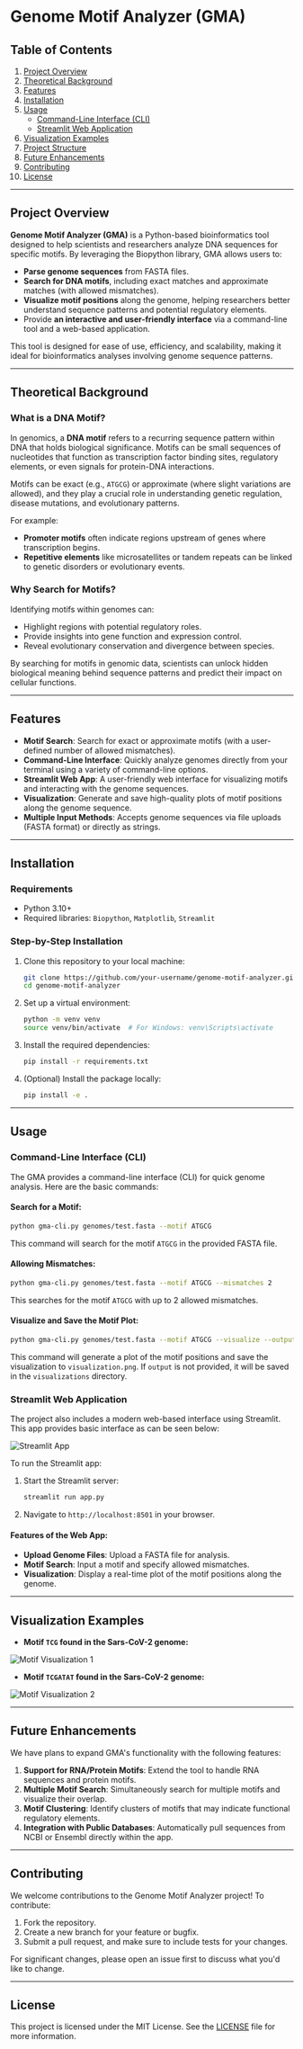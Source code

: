 # **Genome Motif Analyzer (GMA)**

## **Table of Contents**

1. [Project Overview](#project-overview)
2. [Theoretical Background](#theoretical-background)
3. [Features](#features)
4. [Installation](#installation)
5. [Usage](#usage)
   - [Command-Line Interface (CLI)](#command-line-interface-cli)
   - [Streamlit Web Application](#streamlit-web-application)
6. [Visualization Examples](#visualization-examples)
7. [Project Structure](#project-structure)
8. [Future Enhancements](#future-enhancements)
9. [Contributing](#contributing)
10. [License](#license)

---

## **Project Overview**

**Genome Motif Analyzer (GMA)** is a Python-based bioinformatics tool designed to help scientists and researchers analyze DNA sequences for specific motifs. By leveraging the Biopython library, GMA allows users to:
- **Parse genome sequences** from FASTA files.
- **Search for DNA motifs**, including exact matches and approximate matches (with allowed mismatches).
- **Visualize motif positions** along the genome, helping researchers better understand sequence patterns and potential regulatory elements.
- Provide **an interactive and user-friendly interface** via a command-line tool and a web-based application.

This tool is designed for ease of use, efficiency, and scalability, making it ideal for bioinformatics analyses involving genome sequence patterns.

---

## **Theoretical Background**

### **What is a DNA Motif?**
In genomics, a **DNA motif** refers to a recurring sequence pattern within DNA that holds biological significance. Motifs can be small sequences of nucleotides that function as transcription factor binding sites, regulatory elements, or even signals for protein-DNA interactions.

Motifs can be exact (e.g., `ATGCG`) or approximate (where slight variations are allowed), and they play a crucial role in understanding genetic regulation, disease mutations, and evolutionary patterns.

For example:
- **Promoter motifs** often indicate regions upstream of genes where transcription begins.
- **Repetitive elements** like microsatellites or tandem repeats can be linked to genetic disorders or evolutionary events.

### **Why Search for Motifs?**
Identifying motifs within genomes can:
- Highlight regions with potential regulatory roles.
- Provide insights into gene function and expression control.
- Reveal evolutionary conservation and divergence between species.

By searching for motifs in genomic data, scientists can unlock hidden biological meaning behind sequence patterns and predict their impact on cellular functions.

---

## **Features**

- **Motif Search**: Search for exact or approximate motifs (with a user-defined number of allowed mismatches).
- **Command-Line Interface**: Quickly analyze genomes directly from your terminal using a variety of command-line options.
- **Streamlit Web App**: A user-friendly web interface for visualizing motifs and interacting with the genome sequences.
- **Visualization**: Generate and save high-quality plots of motif positions along the genome sequence.
- **Multiple Input Methods**: Accepts genome sequences via file uploads (FASTA format) or directly as strings.

---

## **Installation**

### **Requirements**
- Python 3.10+
- Required libraries: `Biopython`, `Matplotlib`, `Streamlit`

### **Step-by-Step Installation**

1. Clone this repository to your local machine:
   ```bash
   git clone https://github.com/your-username/genome-motif-analyzer.git
   cd genome-motif-analyzer
   ```

2. Set up a virtual environment:
   ```bash
   python -m venv venv
   source venv/bin/activate  # For Windows: venv\Scripts\activate
   ```

3. Install the required dependencies:
   ```bash
   pip install -r requirements.txt
   ```

4. (Optional) Install the package locally:
   ```bash
   pip install -e .
   ```

---

## **Usage**

### **Command-Line Interface (CLI)**

The GMA provides a command-line interface (CLI) for quick genome analysis. Here are the basic commands:

#### **Search for a Motif**:

```bash
python gma-cli.py genomes/test.fasta --motif ATGCG
```

This command will search for the motif `ATGCG` in the provided FASTA file.

#### **Allowing Mismatches**:

```bash
python gma-cli.py genomes/test.fasta --motif ATGCG --mismatches 2
```

This searches for the motif `ATGCG` with up to 2 allowed mismatches.

#### **Visualize and Save the Motif Plot**:

```bash
python gma-cli.py genomes/test.fasta --motif ATGCG --visualize --output visualization.png
```

This command will generate a plot of the motif positions and save the visualization to `visualization.png`. If `output` is not provided, it will be saved in the `visualizations` directory.

### **Streamlit Web Application**

The project also includes a modern web-based interface using Streamlit. This app provides basic interface as can be seen below:

![Streamlit App](images/gma.png)

To run the Streamlit app:

1. Start the Streamlit server:
   ```bash
   streamlit run app.py
   ```

2. Navigate to `http://localhost:8501` in your browser.

#### **Features of the Web App**:
- **Upload Genome Files**: Upload a FASTA file for analysis.
- **Motif Search**: Input a motif and specify allowed mismatches.
- **Visualization**: Display a real-time plot of the motif positions along the genome.

---

## **Visualization Examples**

- **Motif `TCG` found in the Sars-CoV-2 genome:**

![Motif Visualization 1](visualizations/sars-cov-2_TCG_plot.png)

- **Motif `TCGATAT` found in the Sars-CoV-2 genome:**

![Motif Visualization 2](visualizations/sars-cov-2_TCGATAT_plot.png)

---

## **Future Enhancements**

We have plans to expand GMA's functionality with the following features:

1. **Support for RNA/Protein Motifs**: Extend the tool to handle RNA sequences and protein motifs.
2. **Multiple Motif Search**: Simultaneously search for multiple motifs and visualize their overlap.
3. **Motif Clustering**: Identify clusters of motifs that may indicate functional regulatory elements.
4. **Integration with Public Databases**: Automatically pull sequences from NCBI or Ensembl directly within the app.

---

## **Contributing**

We welcome contributions to the Genome Motif Analyzer project! To contribute:

1. Fork the repository.
2. Create a new branch for your feature or bugfix.
3. Submit a pull request, and make sure to include tests for your changes.

For significant changes, please open an issue first to discuss what you'd like to change.

---

## **License**

This project is licensed under the MIT License. See the [LICENSE](LICENSE) file for more information.